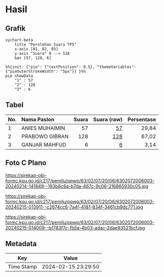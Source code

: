 # Hasil

## Grafik

```mermaid
xychart-beta
    title "Perolehan Suara TPS"
    x-axis [01, 02, 03]
    y-axis "Suara" 0 --> 128
    bar [57, 128, 6]
```

```mermaid
%%{init: {"pie": {"textPosition": 0.5}, "themeVariables": {"pieOuterStrokeWidth": "5px"}} }%%
pie showData
    "1" : 57
    "2" : 128
    "3" : 6
```

## Tabel

| No. | Nama Paslon    | Suara | Suara (raw) | Persentase |
|:--- |:-------------- | -----:| -----------:| ----------:|
| 1   | ANIES MUHAIMIN | 57    | [57][p-1]   | 29,84      |
| 2   | PRABOWO GIBRAN | 128   | [128][p-2]  | 67,02      |
| 3   | GANJAR MAHFUD  | 6     | [6][p-3]    | 3,14       |


[p-1]: https://github.com/gigit-pemilu/pemilu-2024/blob/main/pilpres/hitung-suara/sub/63-kalimantan-selatan/sub/02-kotabaru/sub/07-kelumpang-selatan/sub/2006-sungai-nipah/sub/003-tps/sub/paslon-1.txt
[p-2]: https://github.com/gigit-pemilu/pemilu-2024/blob/main/pilpres/hitung-suara/sub/63-kalimantan-selatan/sub/02-kotabaru/sub/07-kelumpang-selatan/sub/2006-sungai-nipah/sub/003-tps/sub/paslon-2.txt
[p-3]: https://github.com/gigit-pemilu/pemilu-2024/blob/main/pilpres/hitung-suara/sub/63-kalimantan-selatan/sub/02-kotabaru/sub/07-kelumpang-selatan/sub/2006-sungai-nipah/sub/003-tps/sub/paslon-3.txt

## Foto C Plano

https://sirekap-obj-formc.kpu.go.id/c217/pemilu/ppwp/63/02/07/20/06/6302072006003-20240214-141849--193b8c6a-b7da-467c-9c06-216865930c05.jpg

https://sirekap-obj-formc.kpu.go.id/c217/pemilu/ppwp/63/02/07/20/06/6302072006003-20240215-013911--c2674cc6-7a4f-4181-834f-3461cb9dc771.jpg

https://sirekap-obj-formc.kpu.go.id/c217/pemilu/ppwp/63/02/07/20/06/6302072006003-20240215-014009--bf783f7c-fb5a-4b03-adac-2dae93521bcf.jpg


## Metadata

| Key        | Value               |
| ---------- | ------------------- |
| Time Stamp | 2024-02-15 23:29:50 |



